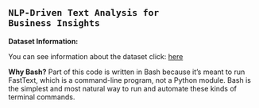 **<pre style="font-size:18px">NLP-Driven Text Analysis for Business Insights</pre>**

**Dataset Information:** 

You can see information about the dataset click: [here](https://www.kaggle.com/datasets/snap/amazon-fine-food-reviews?resource=download)



**Why Bash?** 
Part of this code is written in Bash because it’s meant to run FastText, which is a command-line program, not a Python module.
Bash is the simplest and most natural way to run and automate these kinds of terminal commands.
